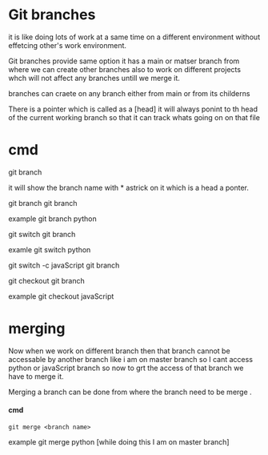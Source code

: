 # Git branches

it is like doing lots of work at a same time on a different environment without effetcing other's work environment.

Git branches provide same option 
it has a main or matser branch from where we can create other branches also to work on different projects whch will not affect any branches untill we merge it.

branches can craete on any branch either from main or from its childerns


There is a pointer which is called as a [head] it will always ponint to th head of the current working branch so that it can track whats going on on that file


# cmd

 <!-- To chech the current Branch -->

 git branch
 
 it will show the branch name with * astrick on it which is a head a ponter.

 <!-- To create new Branch -->

 git branch <branch name>
 git branch

example git branch python

<!--  -->

<!-- To switch the branches -->

git switch <branch name>
git branch

examle git switch python

<!-- Switched to python branch -->



<!-- We can directly craete a branch and get instant switch to that using -->

git switch -c javaScript
git branch
<!-- if javaScript is already available then it will just switch to that Branch -->


<!-- to switch on other branch we can use checkout also, branch need to exist -->

git checkout <branch name>
git branch


example git checkout javaScript

<!-- Switch to javascript  branch-->


# merging

Now when we work on different branch then that branch cannot be accessable by another branch like i am on master branch so I cant access python or javaScript branch so now to grt the access of that branch we have to merge it.

Merging a branch can be done from where the branch need to be merge .

#### cmd
    git merge <branch name>
example git merge python [while doing this I am on master branch]
<!-- This will merge the python branc on master branch-->


